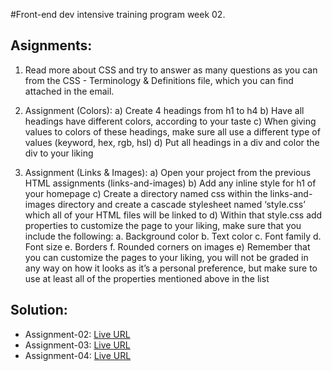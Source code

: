 #Front-end dev intensive training program week 02.


## Asignments:

1. Read more about CSS and try to answer as many questions as you can from the CSS -
Terminology & Definitions file, which you can find attached in the email.

2. Assignment (Colors):
a) Create 4 headings from h1 to h4
b) Have all headings have different colors, according to your taste
c) When giving values to colors of these headings, make sure all use a different type of
values (keyword, hex, rgb, hsl)
d) Put all headings in a div and color the div to your liking

3. Assignment (Links & Images):
a) Open your project from the previous HTML assignments (links-and-images)
b) Add any inline style for h1 of your homepage
c) Create a directory named css within the links-and-images directory and create a
cascade stylesheet named ‘style.css’ which all of your HTML files will be linked to
d) Within that style.css add properties to customize the page to your liking, make sure that
you include the following:
a. Background color
b. Text color
c. Font family
d. Font size
e. Borders
f. Rounded corners on images
e) Remember that you can customize the pages to your liking, you will not be graded in
any way on how it looks as it’s a personal preference, but make sure to use at least all of
the properties mentioned above in the list

## Solution:

- Assignment-02: [Live URL](https://btebe.github.io/fd-training/frontdev-w2/assignment-02/)
- Assignment-03: [Live URL](https://btebe.github.io/fd-training/frontdev-w1/assignment-03/links-and-images/)
- Assignment-04: [Live URL](https://btebe.github.io/fd-training/frontdev-w2/assignment-04/)
